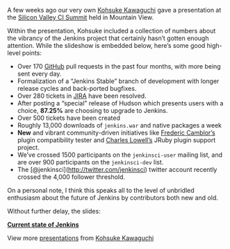 A few weeks ago our very own [Kohsuke Kawaguchi](http://www.twitter.com/kohsukekawa) gave a presentation at the [Silicon Valley CI Summit](http://events.linkedin.com/Silicon-Valley-Continuous-Integration/pub/591454) held in Mountain View.

Within the presentation, Kohsuke included a collection of numbers about the vibrancy of the Jenkins project that certainly hasn’t gotten enough attention. While the slideshow is embedded below, here’s some good high-level points:

- Over 170 [GitHub](https://github.com/jenkinsci) pull requests in the past four months, with more being sent every day.
- Formalization of a “Jenkins Stable” branch of development with longer release cycles and back-ported bugfixes.
- Over 280 tickets in [JIRA](https://issues.jenkins-ci.org) have been resolved.
- After posting a “special” release of Hudson which presents users with a choice, **87.25%** are choosing to upgrade to Jenkins.
- Over 500 tickets have been created
- Roughly 13,000 downloads of `jenkins.war` and native packages a week
- **New** and vibrant community-driven initiatives like [Frederic Camblor’s](http://twitter.com/fcamblor) plugin compatibility tester and [Charles Lowell’s](http://twitter.com/cowboyd) JRuby plugin support project.
- We’ve crossed 1500 participants on the `jenkinsci-user` mailing list, and are over 900 participants on the `jenkinsci-dev` list.
- The <span class="citation" data-cites="jenkinsci">\[@jenkinsci\]</span>(http://twitter.com/jenkinsci) twitter account recently crossed the 4,000 follower threshold.

On a personal note, I think this speaks all to the level of unbridled enthusiasm about the future of Jenkins by contributors both new and old.

Without further delay, the slides:

**[Current state of Jenkins](http://www.slideshare.net/kohsuke/current-state-of-jenkins "Current state of Jenkins")**

View more [presentations](http://www.slideshare.net/) from [Kohsuke Kawaguchi](http://www.slideshare.net/kohsuke)
